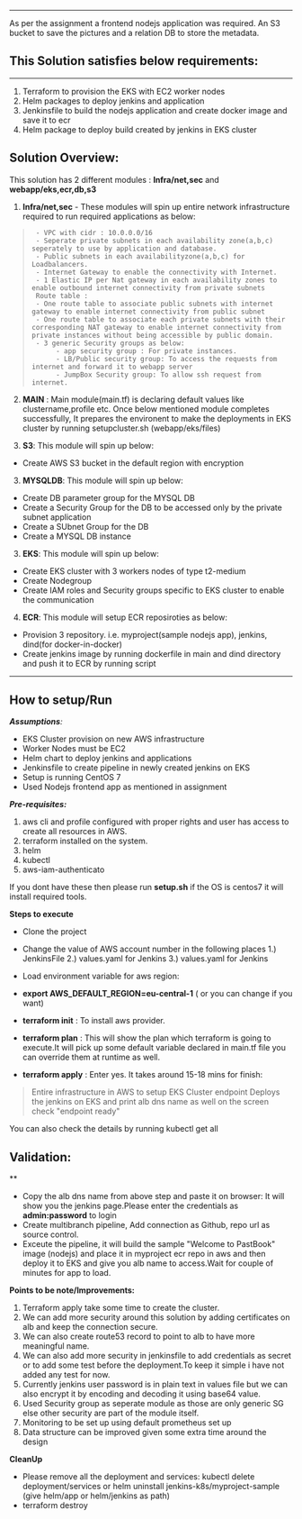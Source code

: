 
***
As per the assignment a frontend nodejs application was required. An S3 bucket to save the pictures and a relation DB to store the metadata. 
## This Solution satisfies below requirements:

***
1. Terraform to provision the EKS with EC2 worker nodes
2. Helm packages to deploy jenkins and application
3. Jenkinsfile to build the nodejs application and create docker image and save it to ecr
4. Helm package to deploy build created by jenkins in EKS cluster

## Solution Overview:

This solution has 2 different modules : **Infra/net,sec** and **webapp/eks,ecr,db,s3**

1. **Infra/net,sec** - These modules will spin up entire network infrastructure required to run required applications as below:

>      - VPC with cidr : 10.0.0.0/16
>      - Seperate private subnets in each availability zone(a,b,c) seperately to use by application and database.
>      - Public subnets in each availabilityzone(a,b,c) for Loadbalancers.
>      - Internet Gateway to enable the connectivity with Internet.
>      - 1 Elastic IP per Nat gateway in each availability zones to enable outbound internet connectivity from private subnets
>      Route table :
>      - One route table to associate public subnets with internet gateway to enable internet connectivity from public subnet
>      - One route table to associate each private subnets with their corresponding NAT gateway to enable internet connectivity from private instances without being accessible by public domain.
>      - 3 generic Security groups as below:  
>           - app security group : For private instances.
>           - LB/Public security group: To access the requests from internet and forward it to webapp server
>           - JumpBox Security group: To allow ssh request from internet.

2. **MAIN** : Main module(main.tf) is declaring default values like clustername,profile etc. Once below mentioned module completes successfully, 
              It prepares the environent to make the deployments in EKS cluster by running setupcluster.sh (webapp/eks/files)
	 
3. **S3**: This module will spin up below:
- Create AWS S3 bucket in the default region with encryption

3. **MYSQLDB**: This module will spin up below:
- Create DB parameter group for the MYSQL DB
- Create a Security Group for the DB to be accessed only by the private subnet application
- Create a SUbnet Group for the DB
- Create a MYSQL DB instance

3. **EKS**: This module will spin up below:
- Create EKS cluster with 3 workers nodes of type t2-medium
- Create Nodegroup
- Create IAM roles and Security groups specific to EKS cluster to enable the communication

4. **ECR**: This module will setup ECR reposiroties as below:
- Provision 3 repository. i.e. myproject(sample nodejs app), jenkins, dind(for docker-in-docker)
- Create jenkins image by running dockerfile in main and dind directory and push it to ECR by running script

***
## How to setup/Run


***Assumptions**:*
- EKS Cluster provision on new AWS infrastructure
- Worker Nodes must be EC2
- Helm chart to deploy jenkins and applications
- Jenkinsfile to create pipeline in newly created jenkins on EKS
- Setup is running CentOS 7
- Used Nodejs frontend app as mentioned in assignment

***Pre-requisites:***

1. aws cli and profile configured with proper rights and user has access to create all resources in AWS.
2. terraform installed on the system.
3. helm
4. kubectl
5. aws-iam-authenticato

If you dont have these then please run **setup.sh** if the OS is centos7 it will install required tools.

**Steps to execute**

- Clone the project
- Change the value of AWS account number in the following places
  1.) JenkinsFile
  2.) values.yaml for Jenkins
  3.) values.yaml for Jenkins

- Load environment variable for aws region:
- **export AWS_DEFAULT_REGION=eu-central-1** ( or you can change if you want)

-  **terraform init** : To install aws provider.

-  **terraform plan** : This will show the plan which terraform is going to execute.It will pick up some default variable declared in main.tf file you can override them at runtime as well.

-  **terraform apply** : Enter yes. It takes around 15-18 mins for finish:

>  Entire infrastructure in AWS to setup EKS
>  Cluster endpoint
>  Deploys the jenkins on EKS and print alb dns name as well on the screen check "endpoint ready"

You can also check the details by running kubectl get all

## Validation:
**
- Copy the alb dns name from above step and paste it on browser: It will show you the jenkins page.Please enter the credentials as **admin:password** to login
- Create multibranch pipeline, Add connection as Github, repo url as source control.
- Exceute the pipeline, it will build the sample "Welcome to PastBook" image (nodejs) and place it in myproject ecr repo in aws and then deploy it to EKS and give you alb name to access.Wait for couple of minutes for app to load.



**Points to be note/Improvements:**

1. Terraform apply take some time to create the cluster.
2. We can add more security around this solution by adding certificates on alb and keep the connection secure.
3. We can also create route53 record to point to alb to have more meaningful name.
4. We can also add more security in jenkinsfile to  add credentials as secret or to add some test before the deployment.To keep it simple i have not added any test for now.
5. Currently jenkins user password is in plain text in values file but we can also encrypt it by encoding and decoding it using base64 value.
6. Used Security group as seperate module as those are only generic SG else other security are part of the module itself.
7. Monitoring to be set up using default prometheus set up
8. Data structure can be improved given some extra time around the design

**CleanUp**
- Please remove all the deployment and services: kubectl delete deployment/services <name> or helm uninstall jenkins-k8s/myproject-sample (give helm/app or helm/jenkins as path)
- terraform destroy
